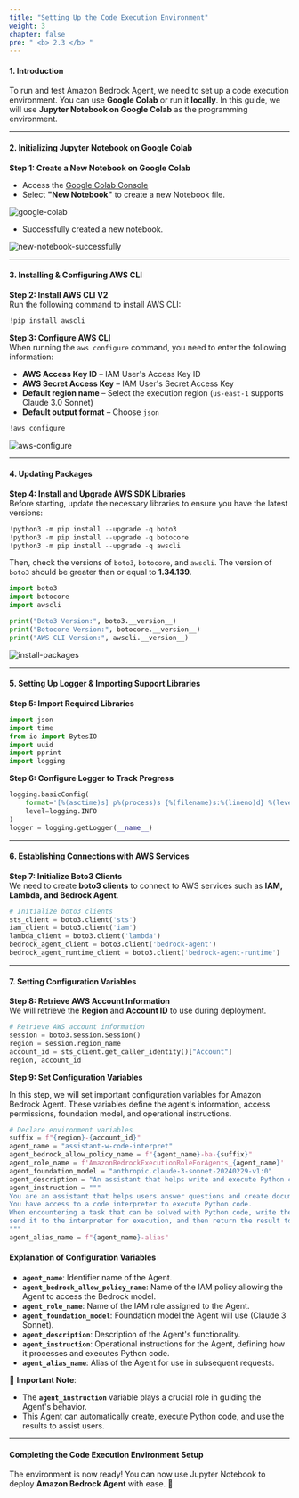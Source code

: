 ```yaml
---
title: "Setting Up the Code Execution Environment"
weight: 3
chapter: false
pre: " <b> 2.3 </b> "
---
```


#### **1. Introduction**  
To run and test Amazon Bedrock Agent, we need to set up a code execution environment. You can use **Google Colab** or run it **locally**. In this guide, we will use **Jupyter Notebook on Google Colab** as the programming environment.  

---

#### **2. Initializing Jupyter Notebook on Google Colab**  

**Step 1: Create a New Notebook on Google Colab**  
- Access the [Google Colab Console](https://colab.research.google.com/)  
- Select **"New Notebook"** to create a new Notebook file.  

![google-colab](/images/2-prerequisites/2.3-setting-up-execution-environment/image-1.png)

- Successfully created a new notebook.

![new-notebook-successfully](/images/2-prerequisites/2.3-setting-up-execution-environment/image.png)

---

#### **3. Installing & Configuring AWS CLI**  

**Step 2: Install AWS CLI V2**  
Run the following command to install AWS CLI:  

```python
!pip install awscli
```

**Step 3: Configure AWS CLI**  
When running the `aws configure` command, you need to enter the following information:  
- **AWS Access Key ID** – IAM User's Access Key ID  
- **AWS Secret Access Key** – IAM User's Secret Access Key  
- **Default region name** – Select the execution region (`us-east-1` supports Claude 3.0 Sonnet)  
- **Default output format** – Choose `json`  

```python
!aws configure
```

![aws-configure](/images/2-prerequisites/2.3-setting-up-execution-environment/image-2.png)

---

#### **4. Updating Packages**  

**Step 4: Install and Upgrade AWS SDK Libraries**  
Before starting, update the necessary libraries to ensure you have the latest versions:  

```python
!python3 -m pip install --upgrade -q boto3
!python3 -m pip install --upgrade -q botocore
!python3 -m pip install --upgrade -q awscli
```

Then, check the versions of `boto3`, `botocore`, and `awscli`. The version of `boto3` should be greater than or equal to **1.34.139**.  

```python
import boto3
import botocore
import awscli

print("Boto3 Version:", boto3.__version__)
print("Botocore Version:", botocore.__version__)
print("AWS CLI Version:", awscli.__version__)
```

![install-packages](/images/2-prerequisites/2.3-setting-up-execution-environment/image-3.png)

---

#### **5. Setting Up Logger & Importing Support Libraries**  

**Step 5: Import Required Libraries**  

```python
import json
import time
from io import BytesIO
import uuid
import pprint
import logging
```

**Step 6: Configure Logger to Track Progress**  

```python
logging.basicConfig(
    format='[%(asctime)s] p%(process)s {%(filename)s:%(lineno)d} %(levelname)s - %(message)s',
    level=logging.INFO
)
logger = logging.getLogger(__name__)
```

---

#### **6. Establishing Connections with AWS Services**  

**Step 7: Initialize Boto3 Clients**  
We need to create **boto3 clients** to connect to AWS services such as **IAM, Lambda, and Bedrock Agent**.  

```python
# Initialize boto3 clients
sts_client = boto3.client('sts')
iam_client = boto3.client('iam')
lambda_client = boto3.client('lambda')
bedrock_agent_client = boto3.client('bedrock-agent')
bedrock_agent_runtime_client = boto3.client('bedrock-agent-runtime')
```

---

#### **7. Setting Configuration Variables**  

**Step 8: Retrieve AWS Account Information**  
We will retrieve the **Region** and **Account ID** to use during deployment.  

```python
# Retrieve AWS account information
session = boto3.session.Session()
region = session.region_name
account_id = sts_client.get_caller_identity()["Account"]
region, account_id
```

**Step 9: Set Configuration Variables**  

In this step, we will set important configuration variables for Amazon Bedrock Agent. These variables define the agent's information, access permissions, foundation model, and operational instructions.  

```python
# Declare environment variables
suffix = f"{region}-{account_id}"
agent_name = "assistant-w-code-interpret"
agent_bedrock_allow_policy_name = f"{agent_name}-ba-{suffix}"
agent_role_name = f'AmazonBedrockExecutionRoleForAgents_{agent_name}'
agent_foundation_model = "anthropic.claude-3-sonnet-20240229-v1:0"
agent_description = "An assistant that helps write and execute Python code to answer questions and create documentation."
agent_instruction = """
You are an assistant that helps users answer questions and create documentation.
You have access to a code interpreter to execute Python code.
When encountering a task that can be solved with Python code, write the corresponding code,
send it to the interpreter for execution, and then return the result to the user.
"""
agent_alias_name = f"{agent_name}-alias"
```

#### **Explanation of Configuration Variables**  

- **`agent_name`**: Identifier name of the Agent.  
- **`agent_bedrock_allow_policy_name`**: Name of the IAM policy allowing the Agent to access the Bedrock model.  
- **`agent_role_name`**: Name of the IAM role assigned to the Agent.  
- **`agent_foundation_model`**: Foundation model the Agent will use (Claude 3 Sonnet).  
- **`agent_description`**: Description of the Agent's functionality.  
- **`agent_instruction`**: Operational instructions for the Agent, defining how it processes and executes Python code.  
- **`agent_alias_name`**: Alias of the Agent for use in subsequent requests.  

📌 **Important Note**:  
- The **`agent_instruction`** variable plays a crucial role in guiding the Agent's behavior.  
- This Agent can automatically create, execute Python code, and use the results to assist users.  

---

#### **Completing the Code Execution Environment Setup**  

The environment is now ready! You can now use Jupyter Notebook to deploy **Amazon Bedrock Agent** with ease. 🎯